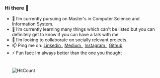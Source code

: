 ### Hi there 👋 

<!--
**Anjana97/Anjana97** is a ✨ _special_ ✨ repository because its `README.md` (this file) appears on your GitHub profile.


Here are s ome ideas to get you started: -->

- 🔭 I’m currently pursuing on Master's in Computer Science and Information System.
- 🌱 I’m currently learning many things which can't be listed but you can definitely get to know if you can have a talk with me.
- 👯 I’m looking to collaborate on socially relevant projects.
- 📫 Ping me on:   <a href= "www.linkedin.com/in/anjanageorge97"> Linkedin </a> ,
 <a href= "https://medium.com/@anjanamg97"> Medium </a> ,
<a href="https://www.instagram.com/__anjana_george__/?hl=en"> Instagram </a>,
<a href="https://www.instagram.com/__anjana_george__/?hl=en"> Github </a>
- ⚡ Fun fact: Im always better than the one you thought
\
\
\
![HitCount](http://hits.dwyl.com/Anjana97/Anjana97.svg)
